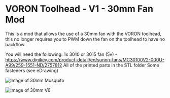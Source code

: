 # VORON Toolhead - V1 - 30mm Fan Mod
This is a mod that allows the use of a 30mm fan with the VORON toolhead, this no longer requires you to PWM down the fan on the toolhead to have no backflow.

You will need the following:
1x 3010 or 3015 fan (5v) - https://www.digikey.com/product-detail/en/sunon-fans/MC30100V2-000U-A99/259-1551-ND/2757812
All of the printed parts in the STL folder
Some fasteners (see eDrawing)

![Image of 30mm Mosquito](https://raw.githubusercontent.com/volcom8190/VORON_V2_Mods/master/30mm_Fan_Toolheads/Images/mosquito_toolhead_30mm_fan.png?raw=true)

![Image of 30mm V6](https://raw.githubusercontent.com/volcom8190/VORON_V2_Mods/master/30mm_Fan_Toolheads/Images/v6_toolhead_30mm_fan.png?raw=true)